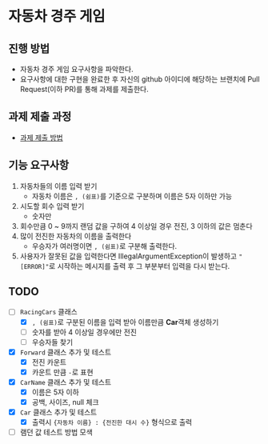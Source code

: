 # 자동차 경주 게임
## 진행 방법
* 자동차 경주 게임 요구사항을 파악한다.
* 요구사항에 대한 구현을 완료한 후 자신의 github 아이디에 해당하는 브랜치에 Pull Request(이하 PR)를 통해 과제를 제출한다.

## 과제 제출 과정
* [과제 제출 방법](https://github.com/next-step/nextstep-docs/tree/master/precourse)

## 기능 요구사항

1. 자동차들의 이름 입력 받기
   - 자동차 이름은 `, (쉼표)`를 기준으로 구분하며 이름은 5자 이하만 가능
2. 시도할 회수 입력 받기
   - 숫자만
3. 회수만큼 0 ~ 9까지 랜덤 값을 구하여 4 이상일 경우 전진, 3 이하의 값은 멈춘다
4. 많이 전진한 자동차의 이름을 출력한다
   - 우승자가 여러명이면 `, (쉼표)`로 구분해 출력한다.
5. 사용자가 잘못된 값을 입력한다면 IllegalArgumentException이 발생하고 `"[ERROR]"`로 시작하는 메시지를 출력 후 그 부분부터 입력을 다시 받는다.

## TODO

- [ ] `RacingCars` 클래스 
  - [x] `, (쉼표)`로 구분된 이름을 입력 받아 이름만큼 **Car**객체 생성하기
  - [ ] 숫자를 받아 4 이상일 경우에만 전진
  - [ ] 우승자들 찾기
- [x] `Forward` 클래스 추가 및 테스트
  - [x] 전진 카운트 
  - [x] 카운트 만큼 `-`로 표현
- [x] `CarName` 클래스 추가 및 테스트
  - [x] 이름은 5자 이하
  - [x] 공백, 사이즈, null 체크
- [x] `Car` 클래스 추가 및 테스트
  - [x] 출력시 `{자동차 이름} : {전진한 대시 수}` 형식으로 출력
- [ ] 램던 값 테스트 방법 모색
